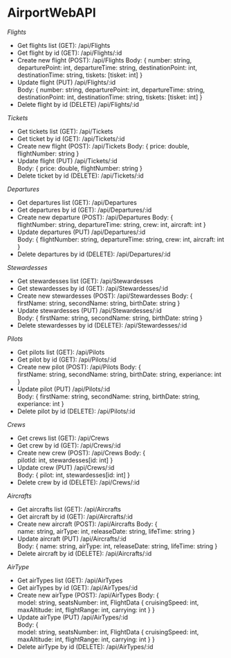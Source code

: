 # AirportWebAPI
_Flights_
* Get flights list (GET): /api/Flights
* Get flight by id (GET): /api/Flights/:id
* Create new flight (POST): /api/Flights
                           Body: {
                                  number: string,
                                  departurePoint: int,
                                  departureTime: string,
                                  destinationPoint: int,
                                  destinationTime: string,
                                  tiskets: [tisket: int]
                                 }
* Update flight (PUT) /api/Flights/:id    
                           Body: {
                                  number: string,
                                  departurePoint: int,
                                  departureTime: string,
                                  destinationPoint: int,
                                  destinationTime: string,
                                  tiskets: [tisket: int]
                                 }
* Delete flight by id (DELETE) /api/Flights/:id

                                 
_Tickets_
* Get tickets list (GET): /api/Tickets
* Get ticket by id (GET): /api/Tickets/:id
* Create new flight (POST): /api/Tickets
                           Body: {
                                  price: double,
                                  flightNumber: string
                                 }
* Update flight (PUT) /api/Tickets/:id    
                            Body: {
                                  price: double,
                                  flightNumber: string
                                 }
* Delete ticket by id (DELETE): /api/Tickets/:id      

_Departures_
* Get departures list (GET): /api/Departures
* Get departures by id (GET): /api/Departures/:id
* Create new departure (POST): /api/Departures
                           Body: {                                  
                                  flightNumber: string,
                                  departureTime: string,
                                  crew: int,
                                  aircraft: int
                                 }
* Update departures (PUT) /api/Departures/:id    
                            Body: {
                                   flightNumber: string,
                                   departureTime: string,
                                   crew: int,
                                   aircraft: int
                                 }
* Delete departures by id (DELETE): /api/Departures/:id 

_Stewardesses_
* Get stewardesses list (GET): /api/Stewardesses
* Get stewardesses by id (GET): /api/Stewardesses/:id
* Create new stewardesses (POST): /api/Stewardesses
                           Body: {                                  
                                  firstName: string,
                                  secondName: string,
                                  birthDate: string
                                 }
* Update stewardesses (PUT) /api/Stewardesses/:id    
                            Body: {
                                  firstName: string,
                                  secondName: string,
                                  birthDate: string
                                 }
* Delete stewardesses by id (DELETE): /api/Stewardesses/:id 

_Pilots_
* Get pilots list (GET): /api/Pilots
* Get pilot by id (GET): /api/Pilots/:id
* Create new pilot (POST): /api/Pilots
                           Body: {                                  
                                  firstName: string,
                                  secondName: string,
                                  birthDate: string,
                                  experiance: int
                                 }
* Update pilot (PUT) /api/Pilots/:id    
                            Body: {
                                  firstName: string,
                                  secondName: string,
                                  birthDate: string,
                                  experiance: int
                                 }
* Delete pilot by id (DELETE): /api/Pilots/:id 

_Crews_
* Get crews list (GET): /api/Crews
* Get crew by id (GET): /api/Crews/:id
* Create new crew (POST): /api/Crews
                           Body: {                                  
                                  pilotId: int,
                                  stewardesses[id: int]
                                 }
* Update crew (PUT) /api/Crews/:id    
                            Body: {
                                  pilot: int,
                                  stewardesses[id: int]
                                 }
* Delete crew by id (DELETE): /api/Crews/:id 

_Aircrafts_
* Get aircrafts list (GET): /api/Aircrafts
* Get aircraft by id (GET): /api/Aircrafts/:id
* Create new aircraft (POST): /api/Aircrafts
                           Body: {                                  
                                  name: string,
                                  airType: int,
                                  releaseDate: string,
                                  lifeTime: string
                                 }
* Update aircraft (PUT) /api/Aircrafts/:id    
                            Body: {
                                  name: string,
                                  airType: int,
                                  releaseDate: string,
                                  lifeTime: string
                                 }
* Delete aircraft by id (DELETE): /api/Aircrafts/:id 

_AirType_
* Get airTypes list (GET): /api/AirTypes
* Get airTypes by id (GET): /api/AirTypes/:id
* Create new airType (POST): /api/AirTypes
                           Body: {                                  
                                  model: string,
                                  seatsNumber: int,
                                  FlightData
                                          {
                                            cruisingSpeed: int,
                                            maxAltitude: int,
                                            flightRange: int,
                                            carrying: int
                                          }
                                 }
* Update airType (PUT) /api/AirTypes/:id    
                            Body: {                                  
                                  model: string,
                                  seatsNumber: int,
                                  FlightData
                                          {
                                            cruisingSpeed: int,
                                            maxAltitude: int,
                                            flightRange: int,
                                            carrying: int
                                          }
                                 }
* Delete airType by id (DELETE): /api/AirTypes/:id 
